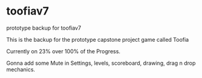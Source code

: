 # toofiav7
prototype backup for toofiav7

This is the backup for the prototype capstone project game called Toofia

Currently on 23% over 100% of the Progress.

Gonna add some Mute in Settings, levels, scoreboard, drawing, drag n drop mechanics.
